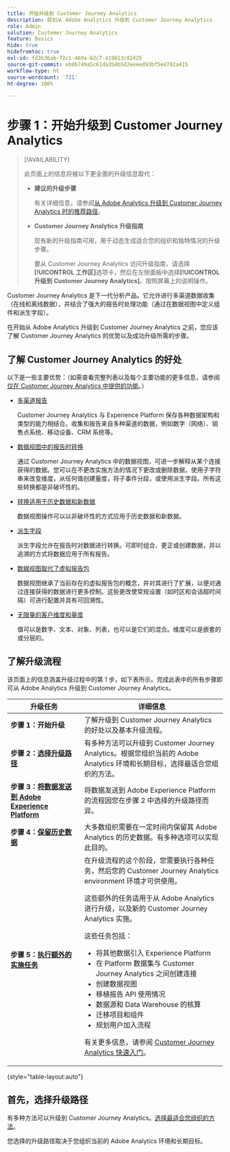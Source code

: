 ```yaml
---
title: 开始升级到 Customer Journey Analytics
description: 规划从 Adobe Analytics 升级到 Customer Journey Analytics
role: Admin
solution: Customer Journey Analytics
feature: Basics
hide: true
hidefromtoc: true
exl-id: fd3b36ab-72c1-469a-b2c7-419813c82425
source-git-commit: eb9b749a5c61da3b4b5d2eeeed93bf5e4702a415
workflow-type: ht
source-wordcount: '721'
ht-degree: 100%

---
```


# 步骤 1：开始升级到 Customer Journey Analytics

>[!AVAILABILITY]
>
>此页面上的信息将被以下更全面的升级信息取代： <ul><li>**建议的升级步骤**<p>有关详细信息，请参阅[从 Adobe Analytics 升级到 Customer Journey Analytics 时的推荐路径](/help/getting-started/cja-upgrade/cja-upgrade-recommendations.md)。</p></li><li>**Customer Journey Analytics 升级指南**<p>现有新的升级指南可用，用于动态生成适合您的组织和独特情况的升级步骤。</p><p>要从 Customer Journey Analytics 访问升级指南，请选择&#x200B;**[!UICONTROL 工作区]**&#x200B;选项卡，然后在左侧面板中选择&#x200B;**[!UICONTROL 升级到 Customer Journey Analytics]**。按照屏幕上的说明操作。</p></li></ul>

Customer Journey Analytics 是下一代分析产品。它允许进行多渠道数据收集（在线和离线数据），并结合了强大的报告时处理功能（通过在数据视图中定义组件和派生字段）。

在开始从 Adobe Analytics 升级到 Customer Journey Analytics 之前，您应该了解 Customer Journey Analytics 的优势以及成功升级所需的步骤。

## 了解 Customer Journey Analytics 的好处

以下是一些主要优势：（如需查看完整列表以及每个主要功能的更多信息，请参阅[仅在 Customer Journey Analytics 中提供的功能](/help/getting-started/aa-vs-cja/cja-aa.md#adobe-customer-journey-analytics-features-not-available-in-adobe-analytics)。）

* [多渠道报告](/help/getting-started/aa-to-cja-user.md#changes-to-data-architecture)

  Customer Journey Analytics 与 Experience Platform 保存各种数据架构和类型的能力相结合。收集和报告来自多种渠道的数据，例如数字（网络）、销售点系统、移动设备、CRM 系统等。

* [数据视图中的报告时转换](/help/getting-started/aa-vs-cja/vrs-dataview-sandbox-adc.md#customer-journey-analytics-data-views)

  通过 Customer Journey Analytics 中的数据视图，可进一步解释从某个连接获得的数据。您可以在不更改实施方法的情况下更改或删除数据，使用子字符串来改变维度，从任何值创建量度，将子事件分段，或使用派生字段。所有这些转换都是非破坏性的。

* [转换适用于历史数据和新数据](/help/getting-started/aa-vs-cja/vrs-dataview-sandbox-adc.md)

  数据视图操作可以以非破坏性的方式应用于历史数据和新数据。

* [派生字段](/help/data-views/derived-fields/derived-fields.md)

  派生字段允许在报告时对数据进行转换。可即时组合、更正或创建数据，并以追溯的方式将数据应用于所有报告。

* [数据视图取代了虚拟报告包](/help/getting-started/aa-to-cja-user.md#changes-to-the-concept-of-virtual-report-suites)

  数据视图继承了当前存在的虚拟报告包的概念，并对其进行了扩展，以便对通过连接获得的数据进行更多控制。这些更改使常规设置（如时区和会话超时间隔）可进行配置并具有可回溯性。

* [无限量的客户维度和量度](/help/getting-started/aa-to-cja-user.md#changes-to-the-concept-of-evars-and-props)

  值可以是数字、文本、对象、列表，也可以是它们的混合。维度可以是嵌套的或分层的。

## 了解升级流程

<!-- Include a graphic of the end-to-end process, as well as links to each step of the process -->
该页面上的信息涵盖升级过程中的第 1 步，如下表所示。完成此表中的所有步骤即可从 Adobe Analytics 升级到 Customer Journey Analytics。

| 升级任务 | 详细信息 |
|---------|----------|
| <span class="preview">**步骤 1：开始升级**</span> | <span class="preview">了解升级到 Customer Journey Analytics 的好处以及基本升级流程。</span> |
| **步骤 2：[选择升级路径](/help/getting-started/cja-upgrade/cja-upgrade-path.md)** | 有多种方法可以升级到 Customer Journey Analytics。根据您组织当前的 Adobe Analytics 环境和长期目标，选择最适合您组织的方法。 |
| **步骤 3：[将数据发送到 Adobe Experience Platform](/help/getting-started/cja-upgrade/cja-upgrade-send-to-platform.md)** | 将数据发送到 Adobe Experience Platform 的流程因您在步骤 2 中选择的升级路径而异。 |
| **步骤 4：[保留历史数据](/help/getting-started/cja-upgrade/cja-upgrade-historical-data.md)** | 大多数组织需要在一定时间内保留其 Adobe Analytics 的历史数据。有多种选项可以实现此目的。 |
| **步骤 5：[执行额外的实施任务](/help/getting-started/cja-getting-started.md)** | 在升级流程的这个阶段，您需要执行各种任务，然后您的 Customer Journey Analytics environment 环境才可供使用。<p>这些额外的任务适用于从 Adobe Analytics 进行升级，以及新的 Customer Journey Analytics 实施。</p><p>这些任务包括：</p><ul><li>将其他数据引入 Experience Platform</li><li>在 Platform 数据集与 Customer Journey Analytics 之间创建连接</li><li>创建数据视图</li><li>移植报告 API 使用情况</li><li>数据源和 Data Warehouse 的核算</li><li>迁移项目和组件</li><li>规划用户加入流程</li></ul> <p>有关更多信息，请参阅 [Customer Journey Analytics 快速入门](/help/getting-started/cja-getting-started.md)。 |

{style="table-layout:auto"}

## 首先，选择升级路径

有多种方法可以升级到 Customer Journey Analytics。[选择最适合您组织的方法](/help/getting-started/cja-upgrade/cja-upgrade-path.md)。

您选择的升级路径取决于您组织当前的 Adobe Analytics 环境和长期目标。
